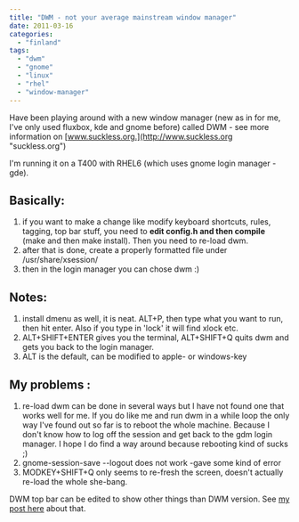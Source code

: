 ```yaml
---
title: "DWM - not your average mainstream window manager"
date: 2011-03-16
categories: 
  - "finland"
tags: 
  - "dwm"
  - "gnome"
  - "linux"
  - "rhel"
  - "window-manager"
---
```


Have been playing around with a new window manager (new as in for me, I've only used fluxbox, kde and gnome before) called DWM - see more information on [www.suckless.org.](http://www.suckless.org "suckless.org")

I'm running it on a T400 with RHEL6 (which uses gnome login manager - gde).

## Basically:

1. if you want to make a change like modify keyboard shortcuts, rules, tagging, top bar stuff, you need to **edit config.h and then compile** (make and then make install). Then you need to re-load dwm.
2. after that is done, create a properly formatted file under /usr/share/xsession/
3. then in the login manager you can chose dwm :)

## Notes:

1. install dmenu as well, it is neat. ALT+P, then type what you want to run, then hit enter. Also if you type in 'lock' it will find xlock etc.
2. ALT+SHIFT+ENTER gives you the terminal, ALT+SHIFT+Q quits dwm and gets you back to the login manager.
3. ALT is the default, can be modified to apple- or windows-key

## My problems :

1. re-load dwm can be done in several ways but I have not found one that works well for me. If you do like me and run dwm in a while loop the only way I've found out so far is to reboot the whole machine. Because I don't know how to log off the session and get back to the gdm login manager. I hope I do find a way around because rebooting kind of sucks ;)
2. gnome-session-save --logout does not work -gave some kind of error
3. MODKEY+SHIFT+Q only seems to re-fresh the screen, doesn't actually re-load the whole she-bang.

DWM top bar can be edited to show other things than DWM version. See [my post here](http://www.guldmyr.com/blog/dwm-editing-the-bar-to-show-time/ "editing top bar in dwm") about that.

